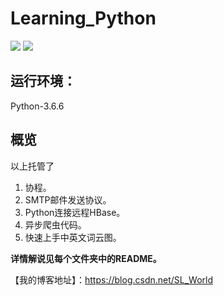 # Learning_Python
![](https://img.shields.io/badge/license-MIT-success.svg)
[![](https://img.shields.io/badge/CSDN-SL_World-orange.svg)](https://blog.csdn.net/SL_World)
## 运行环境：
Python-3.6.6
## 概览
以上托管了
 1. 协程。
 2. SMTP邮件发送协议。
 3. Python连接远程HBase。
 4. 异步爬虫代码。
 5. 快速上手中英文词云图。
 
**详情解说见每个文件夹中的README。**
 
【我的博客地址】：https://blog.csdn.net/SL_World
